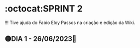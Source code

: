 # :octocat:SPRINT 2
!!! Tive ajuda do Fabio Eloy Passos na criação e edição da Wiki.
## :yellow_circle:DIA 1 - 26/06/2023:pushpin:
